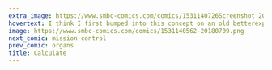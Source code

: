 ```yaml
---
extra_image: https://www.smbc-comics.com/comics/1531140726Screenshot 2018-07-09 at 8.50.20 AM.png
hovertext: I think I first bumped into this concept on an old betterexplained.com post, but now I can't seem to find it!
image: https://www.smbc-comics.com/comics/1531140562-20180709.png
next_comic: mission-control
prev_comic: organs
title: Calculate
---
```


